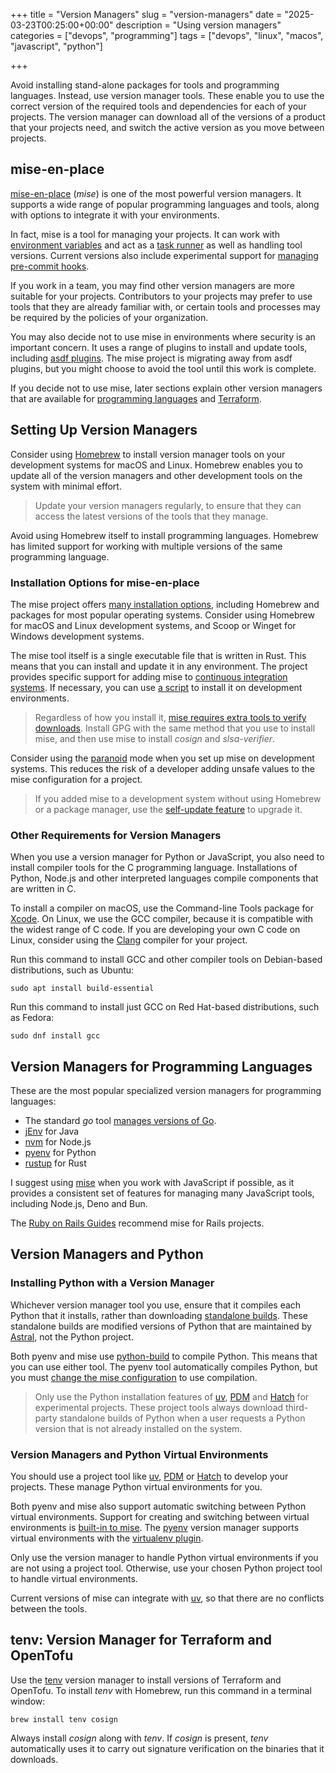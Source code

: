 +++
title = "Version Managers"
slug = "version-managers"
date = "2025-03-23T00:25:00+00:00"
description = "Using version managers"
categories = ["devops", "programming"]
tags = ["devops", "linux", "macos", "javascript", "python"]

+++

Avoid installing stand-alone packages for tools and programming languages. Instead, use version manager tools. These enable you to use the correct version of the required tools and dependencies for each of your projects. The version manager can download all of the versions of a product that your projects need, and switch the active version as you move between projects.

## mise-en-place

[mise-en-place](https://mise.jdx.dev/) (_mise_) is one of the most powerful version managers. It supports a wide range of popular programming languages and tools, along with options to integrate it with your environments.

In fact, mise is a tool for managing your projects. It can work with [environment variables](https://mise.jdx.dev/environments/) and act as a [task runner](https://mise.jdx.dev/tasks/) as well as handling tool versions. Current versions also include experimental support for [managing pre-commit hooks](https://mise.jdx.dev/cli/generate/git-pre-commit.html).

If you work in a team, you may find other version managers are more suitable for your projects. Contributors to your projects may prefer to use tools that they are already familiar with, or certain tools and processes may be required by the policies of your organization.

You may also decide not to use mise in environments where security is an important concern. It uses a range of plugins to install and update tools, including [asdf plugins](https://mise.jdx.dev/dev-tools/backends/asdf.html). The mise project is migrating away from asdf plugins, but you might choose to avoid the tool until this work is complete.

If you decide not to use mise, later sections explain other version managers that are available for [programming languages](#version-managers-for-programming-languages) and [Terraform](#tenv-version-manager-for-terraform-and-opentofu).

## Setting Up Version Managers

Consider using [Homebrew](http://brew.sh/) to install version manager tools on your development systems for macOS and Linux. Homebrew enables you to update all of the version managers and other development tools on the system with minimal effort.

> Update your version managers regularly, to ensure that they can access the latest versions of the tools that they manage.

Avoid using Homebrew itself to install programming languages. Homebrew has limited support for working with multiple versions of the same programming language.

### Installation Options for mise-en-place

The mise project offers [many installation options](https://mise.jdx.dev/installing-mise.html), including Homebrew and packages for most popular operating systems. Consider using Homebrew for macOS and Linux development systems, and Scoop or Winget for Windows development systems.

The mise tool itself is a single executable file that is written in Rust. This means that you can install and update it in any environment. The project provides specific support for adding mise to [continuous integration systems](https://mise.jdx.dev/continuous-integration.html). If necessary, you can use [a script](https://mise.jdx.dev/installing-mise.html#https-mise-run) to install it on development environments.

> Regardless of how you install it, [mise requires extra tools to verify downloads](https://mise.jdx.dev/tips-and-tricks.html#software-verification). Install GPG with the same method that you use to install mise, and then use mise to install _cosign_ and _slsa-verifier_.

Consider using the [paranoid](https://mise.jdx.dev/paranoid.html) mode when you set up mise on development systems. This reduces the risk of a developer adding unsafe values to the mise configuration for a project.

> If you added mise to a development system without using Homebrew or a package manager, use the [self-update feature](https://mise.jdx.dev/cli/self-update.html#mise-self-update) to upgrade it.

### Other Requirements for Version Managers

When you use a version manager for Python or JavaScript, you also need to install compiler tools for the C programming language. Installations of Python, Node.js and other interpreted languages compile components that are written in C.

To install a compiler on macOS, use the Command-line Tools package for [Xcode](https://developer.apple.com/xcode/resources/). On Linux, we use the GCC compiler, because it is compatible with the widest range of C code. If you are developing your own C code on Linux, consider using the [Clang](https://clang.llvm.org/) compiler for your project.

Run this command to install GCC and other compiler tools on Debian-based distributions, such as Ubuntu:

```shell
sudo apt install build-essential
```

Run this command to install just GCC on Red Hat-based distributions, such as Fedora:

```shell
sudo dnf install gcc
```

## Version Managers for Programming Languages

These are the most popular specialized version managers for programming languages:

- The standard _go_ tool [manages versions of Go](https://go.dev/doc/manage-install#installing-multiple).
- [jEnv](https://www.jenv.be/) for Java
- [nvm](https://github.com/nvm-sh/nvm) for Node.js
- [pyenv](https://github.com/pyenv/pyenv) for Python
- [rustup](https://rustup.rs/) for Rust

I suggest using [mise](https://mise.jdx.dev/) when you work with JavaScript if possible, as it provides a consistent set of features for managing many JavaScript tools, including Node.js, Deno and Bun.

The [Ruby on Rails Guides](https://guides.rubyonrails.org/) recommend mise for Rails projects.

## Version Managers and Python

### Installing Python with a Version Manager

Whichever version manager tool you use, ensure that it compiles each Python that it installs, rather than downloading [standalone builds](https://gregoryszorc.com/docs/python-build-standalone/main/). These standalone builds are modified versions of Python that are maintained by [Astral](https://astral.sh/), not the Python project.

Both pyenv and mise use [python-build](https://github.com/pyenv/pyenv/tree/master/plugins/python-build) to compile Python. This means that you can use either tool. The pyenv tool automatically compiles Python, but you must [change the mise configuration](https://mise.jdx.dev/lang/python.html#precompiled-python-binaries) to use compilation.

> Only use the Python installation features of [uv](https://docs.astral.sh/uv/), [PDM](https://pdm-project.org) and [Hatch](https://hatch.pypa.io) for experimental projects. These project tools always download third-party standalone builds of Python when a user requests a Python version that is not already installed on the system.

### Version Managers and Python Virtual Environments

You should use a project tool like [uv](https://docs.astral.sh/uv/), [PDM](https://pdm-project.org) or [Hatch](https://hatch.pypa.io) to develop your projects. These manage Python virtual environments for you.

Both pyenv and mise also support automatic switching between Python virtual environments. Support for creating and switching between virtual environments is [built-in to mise](https://mise.jdx.dev/lang/python.html#automatic-virtualenv-activation). The [pyenv](https://github.com/pyenv/pyenv) version manager supports virtual environments with the [virtualenv plugin](https://github.com/pyenv/pyenv-virtualenv).

Only use the version manager to handle Python virtual environments if you are not using a project tool. Otherwise, use your chosen Python project tool to handle virtual environments.

Current versions of mise can integrate with [uv](https://mise.jdx.dev/mise-cookbook/python.html#mise-uv), so that there are no conflicts between the tools.

## tenv: Version Manager for Terraform and OpenTofu

Use the [tenv](https://tofuutils.github.io/tenv/) version manager to install versions of Terraform and OpenTofu. To install _tenv_ with Homebrew, run this command in a terminal window:

```shell
brew install tenv cosign
```

Always install _cosign_ along with _tenv_. If _cosign_ is present, _tenv_ automatically uses it to carry out signature verification on the binaries that it downloads.
